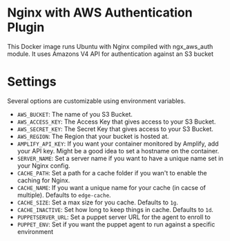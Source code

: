 # Nginx with AWS Authentication Plugin

This Docker image runs Ubuntu with Nginx compiled with ngx_aws_auth module.
It uses Amazons V4 API for authentication against an S3 bucket

# Settings

Several options are customizable using environment variables.

* ``AWS_BUCKET``: The name of you S3 Bucket.
* ``AWS_ACCESS_KEY``: The Access Key that gives access to your S3 Bucket.
* ``AWS_SECRET_KEY``: The Secret Key that gives access to your S3 Bucket.
* ``AWS_REGION``: The Region that your bucket is hosted at.
* ``AMPLIFY_API_KEY``: If you want your container monitored by Amplify, add your API key. Might be a good idea to set a hostname on the container.
* ``SERVER_NAME``: Set a server name if you want to have a unique name set in your Nginx config.
* ``CACHE_PATH``: Set a path for a cache folder if you wan't to enable the caching for Nginx.
* ``CACHE_NAME``: If you want a unique name for your cache (in cacse of multiple). Defaults to ``edge-cache``.
* ``CACHE_SIZE``: Set a max size for you cache. Defaults to ``1g``.
* ``CACHE_INACTIVE``: Set how long to keep things in cache. Defaults to ``1d``.
* ``PUPPETSERVER_URL``: Set a puppet server URL for the agent to enroll to
* ``PUPPET_ENV``: Set if you want the puppet agent to run against a specific environment
